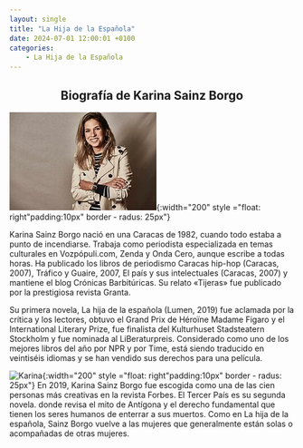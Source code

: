 ```yaml
---
layout: single
title: "La Hija de la Española"
date: 2024-07-01 12:00:01 +0100
categories: 
    - La Hija de la Española
---
```

<center><h2>Biografía de Karina Sainz Borgo</h2></center>



![Karina](</assets/img/Karina Borgo.jpg>){:width="200" style ="float: right"padding:10px" border - radus: 25px"}


Karina Sainz Borgo nació en una Caracas de 1982, cuando todo estaba a  punto de incendiarse. 
Trabaja como periodista especializada en temas culturales en Vozpópuli.com, Zenda y Onda Cero, 
aunque escribe a todas horas. Ha publicado los libros de periodismo Caracas hip-hop (Caracas, 
2007), Tráfico y Guaire, 2007, El país y sus intelectuales (Caracas, 2007) y mantiene el blog 
Crónicas Barbitúricas. Su relato «Tijeras» fue publicado por la prestigiosa revista Granta. 

Su primera novela, La hija de la española (Lumen, 2019) fue aclamada por la crítica y los 
lectores, obtuvo el Grand Prix de Héroïne Madame Figaro y el International Literary Prize, fue 
finalista del Kulturhuset Stadsteatern Stockholm y fue nominada al LiBeraturpreis. Considerado 
como uno de los mejores libros del año por NPR y por Time, está siendo traducido en veintiséis idiomas y se han vendido sus derechos para una película.
 
 ![Karina](</assets/img/la hija de la española.jpg>){:width="200" style ="float: right"padding:10px" border - radus: 25px"}
En 2019, Karina Sainz Borgo fue escogida como una de las cien personas más creativas en la 
revista Forbes. El Tercer País es su segunda novela. donde revisa el mito de Antígona y el 
derecho fundamental que tienen los seres humanos de enterrar a sus muertos. Como en La hija de la 
española, Sainz Borgo vuelve a las mujeres que generalmente están solas o acompañadas de otras 
mujeres.


